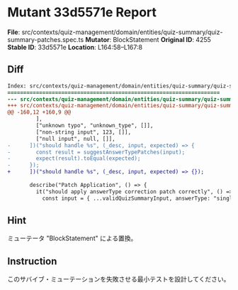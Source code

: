 # Mutant 33d5571e Report

**File**: src/contexts/quiz-management/domain/entities/quiz-summary/quiz-summary-patches.spec.ts
**Mutator**: BlockStatement
**Original ID**: 4255
**Stable ID**: 33d5571e
**Location**: L164:58–L167:8

## Diff

```diff
Index: src/contexts/quiz-management/domain/entities/quiz-summary/quiz-summary-patches.spec.ts
===================================================================
--- src/contexts/quiz-management/domain/entities/quiz-summary/quiz-summary-patches.spec.ts	original
+++ src/contexts/quiz-management/domain/entities/quiz-summary/quiz-summary-patches.spec.ts	mutated #4255
@@ -160,12 +160,9 @@
         ],
         ["unknown typo", "unknown_type", []],
         ["non-string input", 123, []],
         ["null input", null, []],
-      ])("should handle %s", (_desc, input, expected) => {
-        const result = suggestAnswerTypePatches(input);
-        expect(result).toEqual(expected);
-      });
+      ])("should handle %s", (_desc, input, expected) => {});
 
       describe("Patch Application", () => {
         it("should apply answerType correction patch correctly", () => {
           const input = { ...validQuizSummaryInput, answerType: "single" };
```

## Hint

ミューテータ "BlockStatement" による置換。

## Instruction

このサバイブ・ミューテーションを失敗させる最小テストを設計してください。
